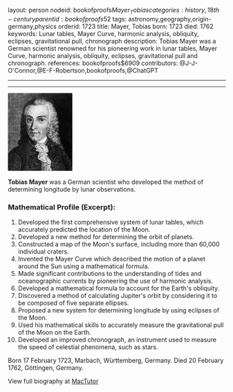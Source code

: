 layout: person
nodeid: bookofproofs$Mayer_Tobias
categories: history,18th-century
parentid: bookofproofs$52
tags: astronomy,geography,origin-germany,physics
orderid: 1723
title: Mayer, Tobias
born: 1723
died: 1762
keywords: Lunar tables, Mayer Curve, harmonic analysis, obliquity, eclipses, gravitational pull, chronograph
description: Tobias Mayer was a German scientist renowned for his pioneering work in lunar tables, Mayer Curve, harmonic analysis, obliquity, eclipses, gravitational pull and chronograph.
references: bookofproofs$6909
contributors: @J-J-O'Connor,@E-F-Robertson,bookofproofs,@ChatGPT

---



---

![Mayer_Tobias.jpg](https://github.com/bookofproofs/bookofproofs.github.io/blob/main/_sources/_assets/images/portraits/Mayer_Tobias.jpg?raw=true)

**Tobias Mayer** was a German scientist who developed the method of determining longitude by lunar observations.

### Mathematical Profile (Excerpt):
1. Developed the first comprehensive system of lunar tables, which accurately predicted the location of the Moon. 
2. Developed a new method for determining the orbit of planets.
3. Constructed a map of the Moon's surface, including more than 60,000 individual craters. 
4. Invented the Mayer Curve which described the motion of a planet around the Sun using a mathematical formula.
5. Made significant contributions to the understanding of tides and oceanographic currents by pioneering the use of harmonic analysis. 
6. Developed a mathematical formula to account for the Earth's obliquity.
7. Discovered a method of calculating Jupiter's orbit by considering it to be composed of five separate ellipses. 
8. Proposed a new system for determining longitude by using eclipses of the Moon. 
9. Used his mathematical skills to accurately measure the gravitational pull of the Moon on the Earth. 
10. Developed an improved chronograph, an instrument used to measure the speed of celestial phenomena, such as stars.

Born 17 February 1723, Marbach, Württemberg, Germany. Died 20 February 1762, Göttingen, Germany.

View full biography at [MacTutor](https://mathshistory.st-andrews.ac.uk/Biographies/Mayer_Tobias/)
